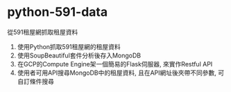  # python-591-data
從591租屋網抓取租屋資料

1. 使用Python抓取591租屋網的租屋資料
2. 使用SoupBeautiful套件分析後存入MongoDB
3. 在GCP的Compute Engine架一個簡易的Flask伺服器, 來實作Restful API
4. 使用者可用API搜尋MongoDB中的租屋資料, 且在API網址後夾帶不同參數, 可自訂條件搜尋
    
